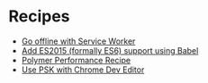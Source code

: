 # Recipes

* [Go offline with Service Worker](offline-service-worker.md)
* [Add ES2015 (formally ES6) support using Babel](add-es2015-support-babel.md)
* [Polymer Performance Recipe](polymer-perf.md)
* [Use PSK with Chrome Dev Editor](chrome-dev-editor.md)
